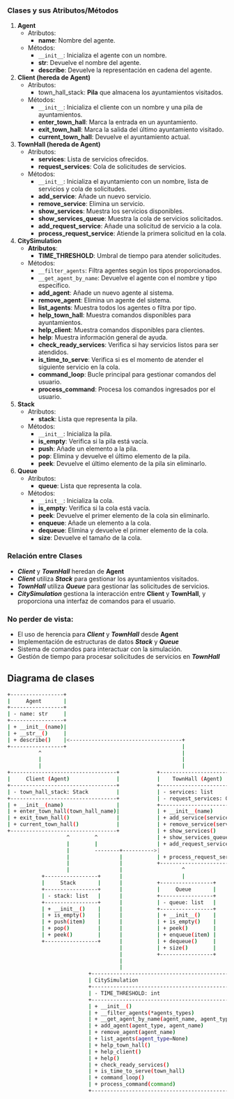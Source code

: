 ### Clases y sus Atributos/Métodos

1. **Agent**
   - Atributos:
     - **name**: Nombre del agente.
   - Métodos:
     - `__init__`: Inicializa el agente con un nombre.
     - __str__: Devuelve el nombre del agente.
     - **describe**: Devuelve la representación en cadena del agente.
2. **Client (hereda de Agent)**
   - Atributos:
     - town_hall_stack: **Pila** que almacena los ayuntamientos visitados.
   - Métodos:
     - `__init__`: Inicializa el cliente con un nombre y una pila de ayuntamientos.
     - **enter_town_hall**: Marca la entrada en un ayuntamiento.
     - **exit_town_hall**: Marca la salida del último ayuntamiento visitado.
     - **current_town_hall**: Devuelve el ayuntamiento actual.
3. **TownHall (hereda de Agent)**
   - Atributos:
     - **services**: Lista de servicios ofrecidos.
     - **request_services**: Cola de solicitudes de servicios.
   - Métodos:
     - `__init__`: Inicializa el ayuntamiento con un nombre, lista de servicios y cola de solicitudes.
     - **add_service**: Añade un nuevo servicio.
     - **remove_service**: Elimina un servicio.
     - **show_services**: Muestra los servicios disponibles.
     - **show_services_queue**: Muestra la cola de servicios solicitados.
     - **add_request_service**: Añade una solicitud de servicio a la cola.
     - **process_request_service**: Atiende la primera solicitud en la cola.
4. **CitySimulation**
   - **Atributos**:
     - **TIME_THRESHOLD**: Umbral de tiempo para atender solicitudes.
   - Métodos:
     - `__filter_agents`: Filtra agentes según los tipos proporcionados.
     - `__get_agent_by_name`: Devuelve el agente con el nombre y tipo específico.
     - **add_agent**: Añade un nuevo agente al sistema.
     - **remove_agent**: Elimina un agente del sistema.
     - **list_agents**: Muestra todos los agentes o filtra por tipo.
     - **help_town_hall**: Muestra comandos disponibles para ayuntamientos.
     - **help_client**: Muestra comandos disponibles para clientes.
     - **help**: Muestra información general de ayuda.
     - **check_ready_services**: Verifica si hay servicios listos para ser atendidos.
     - **is_time_to_serve**: Verifica si es el momento de atender el siguiente servicio en la cola.
     - **command_loop**: Bucle principal para gestionar comandos del usuario.
     - **process_command**: Procesa los comandos ingresados por el usuario.
5. **Stack**
   - Atributos:
     - **stack**: Lista que representa la pila.
   - Métodos:
     - `__init__`: Inicializa la pila.
     - **is_empty**: Verifica si la pila está vacía.
     - **push**: Añade un elemento a la pila.
     - **pop**: Elimina y devuelve el último elemento de la pila.
     - **peek**: Devuelve el último elemento de la pila sin eliminarlo.
6. **Queue**
   - Atributos:
     - **queue**: Lista que representa la cola.
   - Métodos:
     - `__init__`: Inicializa la cola.
     - **is_empty**: Verifica si la cola está vacía.
     - **peek**: Devuelve el primer elemento de la cola sin eliminarlo.
     - **enqueue**: Añade un elemento a la cola.
     - **dequeue**: Elimina y devuelve el primer elemento de la cola.
     - **size**: Devuelve el tamaño de la cola.

### Relación entre Clases

- ***Client*** y ***TownHall*** heredan de **Agent**
- ***Client*** utiliza ***Stack*** para gestionar los ayuntamientos visitados.
- ***TownHall*** utiliza ***Queue*** para gestionar las solicitudes de servicios.
- ***CitySimulation*** gestiona la interacción entre **Client** y **TownHall**, y proporciona una interfaz de comandos para el usuario.

### No perder de vista:

- El uso de herencia para ***Client*** y ***TownHall*** desde **Agent**
- Implementación de estructuras de datos ***Stack*** y ***Queue***
- Sistema de comandos para interactuar con la simulación.
- Gestión de tiempo para procesar solicitudes de servicios en ***TownHall***



## Diagrama de clases

```bash
+-----------------+
|     Agent       |
+-----------------+
| - name: str     |
+-----------------+
| + __init__(name)|
| + __str__()     |
| + describe()    |<------------------------------------+
+-----------------+                                     |
          ^                                             |
          |                                             |
          |                                             |
+----------------------------------+            +-------------------------------------+
|     Client (Agent)               |            |    TownHall (Agent)                 |
+----------------------------------+            +-------------------------------------+
| - town_hall_stack: Stack         |            | - services: list                    |
+----------------------------------+            | - request_services: Queue           |
| + __init__(name)                 |            +-------------------------------------+
| + enter_town_hall(town_hall_name)|            | + __init__(name)                    |
| + exit_town_hall()               |            | + add_service(service_name)         |
| + current_town_hall()            |            | + remove_service(service_name)      |
+----------------------------------+            | + show_services()                   | 
                   ^        ^                   | + show_services_queue()             |
                   |        |                   | + add_request_service(client_name,  | 
                   |        --------+---------->|                      service_name)  |   
                   |                |           | + process_request_service()         |
                   |                |           +-------------------------------------+
                   |                |                   ^
           +-----------------+      |                   |
           |     Stack       |      |           +-----------------+
           +-----------------+      |           |     Queue       |
           | - stack: list   |      |           +-----------------+
           +-----------------+      |           | - queue: list   |
           | + __init__()    |      |           +-----------------+
           | + is_empty()    |      |           | + __init__()    |
           | + push(item)    |      |           | + is_empty()    |
           | + pop()         |      |           | + peek()        |
           | + peek()        |      |           | + enqueue(item) |
           +-----------------+      |           | + dequeue()     | 
                                    |           | + size()        |                   
                                    |           +-----------------+ 
                                    |
                                    |
                          +-----------------------------------------------+
                          | CitySimulation                                |
                          +-----------------------------------------------+
                          | - TIME_THRESHOLD: int                         |
                          +-----------------------------------------------+
                          | + __init__()                                  |
                          | + __filter_agents(*agents_types)              |
                          | + __get_agent_by_name(agent_name, agent_type) |
                          | + add_agent(agent_type, agent_name)           |
                          | + remove_agent(agent_name)                    |
                          | + list_agents(agent_type=None)                |
                          | + help_town_hall()                            |
                          | + help_client()                               |
                          | + help()                                      |
                          | + check_ready_services()                      |
                          | + is_time_to_serve(town_hall)                 |
                          | + command_loop()                              |
                          | + process_command(command)                    |
                          +-----------------------------------------------+
         
```

